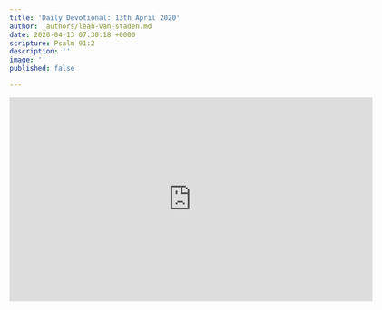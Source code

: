 ```yaml
---
title: 'Daily Devotional: 13th April 2020'
author: _authors/leah-van-staden.md
date: 2020-04-13 07:30:18 +0000
scripture: Psalm 91:2
description: ''
image: ''
published: false

---
```

<iframe src="https://player.vimeo.com/video/406885271" width="640" height="360" frameborder="0" allow="autoplay; fullscreen" allowfullscreen></iframe>